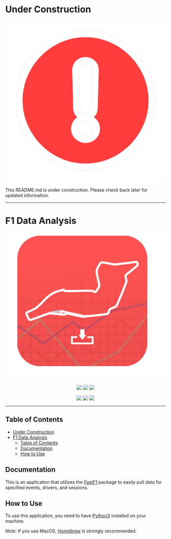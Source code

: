 # Under Construction

<p align="center">
  <img src = src/common/images/construct.png />
</p>

This README.md is under construction. Please check back later for updated information.

------

# F1 Data Analysis

<p align="center">
  <img src = src/common/images/icon.png />
</p>

<p align="center">
  <img src = https://img.shields.io/github/license/dtech-auto/F1DataAnalysis />
    </>
  <img src = https://img.shields.io/github/languages/top/dtech-auto/F1DataAnalysis />
    </>
  <img src = https://img.shields.io/github/v/release/dtech-auto/F1DataAnalysis?display_name=tag&include_prereleases />
    </>
</p>

<p align="center">
  <img src = https://img.shields.io/github/commit-activity/w/dtech-auto/F1DataAnalysis />
    </>
  <img src = https://img.shields.io/github/last-commit/dtech-auto/F1DataAnalysis />
    </>
  <img src = https://img.shields.io/github/issues-raw/dtech-auto/F1DataAnalysis />
</p>

------

## Table of Contents
- [Under Construction](#under-construction)
- [F1 Data Analysis](#f1-data-analysis)
  - [Table of Contents](#table-of-contents)
  - [Documentation](#documentation)
  - [How to Use](#how-to-use)



## Documentation

This is an application that utilizes the [FastF1](https://github.com/theOehrly/Fast-F1) package to easily pull data for specified events, drivers, and sessions.

## How to Use

To use this application, you need to have [Python3](https://www.python.org/downloads/) installed on your machine.


*Note:* If you use MacOS, [Homebrew](https://docs.brew.sh/Installation) is strongly recommended.


